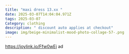 ```yaml
---
title: "maxi dress 13.xx "
date: 2025-03-07T14:04:04.971Z
tags: 2025-03-07
Category: clothing
description: " discount auto applies at checkout"
image: img/beige-minimalist-mood-photo-collage-57-.png
---
```

 https://joylink.io/Ffw0wEj ad